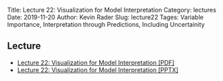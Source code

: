 Title: Lecture 22: Visualization for Model Interpretation
Category: lectures
Date: 2019-11-20
Author: Kevin Rader 
Slug: lecture22
Tages: Variable Importance, Interpretation through Predictions, Including Uncertainity


## Lecture

- [Lecture 22: Visualization for Model Interpretation [PDF]]({attach}presentation/Lecture22_InterpretingPredictionModels.pdf)
- [Lecture 22: Visualization for Model Interpretation [PPTX]]({attach}presentation/Lecture22_InterpretingPredictionModels.pptx)
